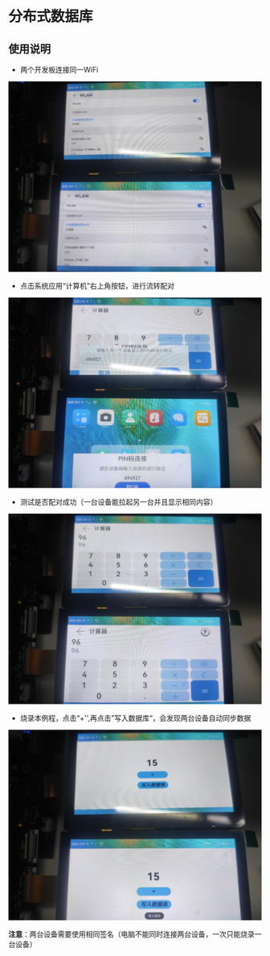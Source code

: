 # 分布式数据库

## 使用说明

- 两个开发板连接同一WiFi

![](../figures/distributed_database/1.jpg)

- 点击系统应用“计算机”右上角按钮，进行流转配对

![](../figures/distributed_database/2.jpg)

- 测试是否配对成功（一台设备能拉起另一台并且显示相同内容）

![](../figures/distributed_database/3.jpg)

- 烧录本例程，点击“+'',再点击”写入数据库“，会发现两台设备自动同步数据

![](../figures/distributed_database/4.jpg)

**注意**：两台设备需要使用相同签名（电脑不能同时连接两台设备，一次只能烧录一台设备）

